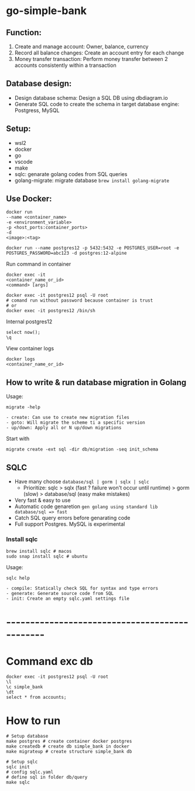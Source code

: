 # go-simple-bank

## Function:

1. Create and manage account: Owner, balance, currency
2. Record all balance changes: Create an account entry for each change
3. Money transfer transaction: Perform money transfer between 2 accounts consistently within a transaction

## Database design:

- Design database schema: Design a SQL DB using dbdiagram.io
- Generate SQL code to create the schema in target database engine: Postgress, MySQL

## Setup:

- wsl2
- docker
- go
- vscode
- make
- sqlc: genarate golang codes from SQL queries
- golang-migrate: migrate database `brew install golang-migrate`

## Use Docker:

```
docker run
--name <container_name>
-e <environment_variable>
-p <host_ports:container_ports>
-d
<image>:<tag>
```

```
docker run --name postgres12 -p 5432:5432 -e POSTGRES_USER=root -e POSTGRES_PASSWORD=abc123 -d postgres:12-alpine
```

Run command in container

```
docker exec -it
<container_name_or_id>
<command> [args]
```

```
docker exec -it postgres12 psql -U root
# comand run without password because container is trust
# or
docker exec -it postgres12 /bin/sh
```

Internal postgres12

```
select now();
\q
```

View container logs

```
docker logs
<container_name_or_id>
```

## How to write & run database migration in Golang

Usage:

```
migrate -help

- create: Can use to create new migration files
- goto: Will migrate the scheme ti a specific version
- up/down: Apply all or N up/down migrations
```

Start with

```
migrate create -ext sql -dir db/migration -seq init_schema

```

## SQLC

- Have many choose `database/sql | gorm | sqlx | sqlc`
  - Prioritize: sqlc > sqlx (fast ? failure won't occur until runtime) > gorm (slow) > database/sql (easy make mistakes)
- Very fast & easy to use
- Automatic code genaretion `gen golang using standard lib database/sql => fast`
- Catch SQL query errors before genarating code
- Full support Postgres. MySQL is experimental

### Install sqlc

```
brew install sqlc # macos
sudo snap install sqlc # ubuntu
```

Usage:

```
sqlc help

- compile: Statically check SQL for syntax and type errors
- generate: Generate source code from SQL
- init: Create an empty sqlc.yaml settings file
```

# ----------------------------------------------

# Command exc db

```
docker exec -it postgres12 psql -U root
\l
\c simple_bank
\dt
select * from accounts;
```

# How to run

```
# Setup database
make postgres # create container docker postgres
make createdb # create db simple_bank in docker
make migrateup # create structure simple_bank db

# Setup sqlc
sqlc init
# config sqlc.yaml
# define sql in folder db/query
make sqlc
```
